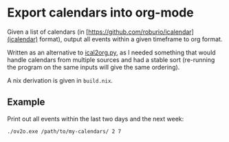 # Export calendars into org-mode

Given a list of calendars (in [https://github.com/roburio/icalendar](icalendar) format), output all events within a given timeframe to org format.

Written as an alternative to [ical2org.py](https://github.com/asoroa/ical2org.py), as I needed something that would handle calendars from multiple sources and had a stable sort (re-running the program on the same inputs will give the same ordering).

A nix derivation is given in `build.nix`.

## Example

Print out all events within the last two days and the next week:

    ./ov2o.exe /path/to/my-calendars/ 2 7
